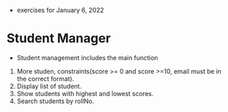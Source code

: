 * exercises for January 6, 2022
# Student Manager
* Student management includes the main function
1. More studen, constraints(score >= 0 and score >=10, email must be in the correct format).
2. Display list of student.
3. Show students with highest and lowest scores.
4. Search students by rollNo.
